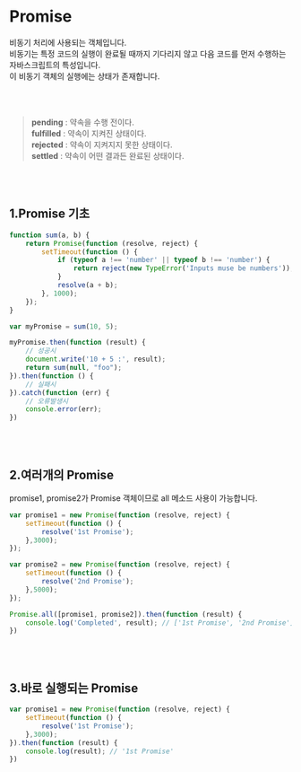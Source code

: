 # Promise

비동기 처리에 사용되는 객체입니다.<br>
비동기는 특정 코드의 실행이 완료될 때까지 기다리지 않고 다음 코드를 먼저 수행하는 자바스크립트의 특성입니다. <br>
이 비동기 객체의 실행에는 상태가 존재합니다.

<br>
<br>

> **pending** : 약속을 수행 전이다. <br>
> **fulfilled** : 약속이 지켜진 상태이다. <br>
> **rejected** : 약속이 지켜지지 못한 상태이다. <br>
> **settled** : 약속이 어떤 결과든 완료된 상태이다.
 
 <br>
 <br>

## 1.Promise 기초

```javascript
function sum(a, b) {
	return Promise(function (resolve, reject) {
	    setTimeout(function () {
	        if (typeof a !== 'number' || typeof b !== 'number') {
	            return reject(new TypeError('Inputs muse be numbers'));
            }
            resolve(a + b);           
        }, 1000);
    });
}

var myPromise = sum(10, 5);

myPromise.then(function (result) {
    // 성공시
    document.write('10 + 5 :', result);
    return sum(null, "foo");
}).then(function () { 
    // 실패시
}).catch(function (err) {
    // 오류발생시
    console.error(err);
})
```

<br><br>

## 2.여러개의 Promise

promise1, promise2가 Promise 객체이므로 all 메소드 사용이 가능합니다.


```javascript
var promise1 = new Promise(function (resolve, reject) {
    setTimeout(function () {
        resolve('1st Promise');
    },3000);
});

var promise2 = new Promise(function (resolve, reject) {
    setTimeout(function () {
        resolve('2nd Promise');
    },5000);
});

Promise.all([promise1, promise2]).then(function (result) {
    console.log('Completed', result); // ['1st Promise', '2nd Promise'] 
})
```

<br>
<br>

## 3.바로 실행되는 Promise

```javascript
var promise1 = new Promise(function (resolve, reject) {
    setTimeout(function () {
        resolve('1st Promise');
    },3000);
}).then(function (result) {
    console.log(result); // '1st Promise'
})
```